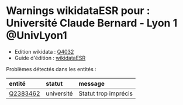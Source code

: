Warnings wikidataESR pour : Université Claude Bernard - Lyon 1 @UnivLyon1
================

- Edition wikidata : [Q4032](https://www.wikidata.org/wiki/Q4032)
- Guide d'édition : [wikidataESR](https://github.com/cpesr/wikidataESR/)



Problèmes détectés dans les entités :

|entité                                             |statut     |message              |
|:--------------------------------------------------|:----------|:--------------------|
|[Q2383462](https://www.wikidata.org/wiki/Q2383462) |université |Statut trop imprécis |
